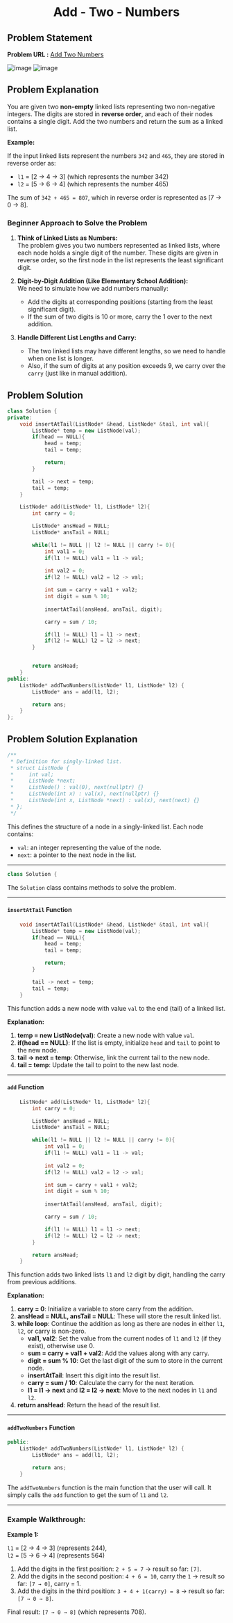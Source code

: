 <h1 align='center'>Add - Two - Numbers</h1>

## Problem Statement

**Problem URL :** [Add Two Numbers](https://leetcode.com/problems/add-two-numbers/)

![image](https://github.com/user-attachments/assets/0b8d9f62-8732-4667-b8c8-e4c76d1467b9)
![image](https://github.com/user-attachments/assets/72c59a7e-8b74-44ca-a644-a03da650f531)

## Problem Explanation

You are given two **non-empty** linked lists representing two non-negative integers. The digits are stored in **reverse order**, and each of their nodes contains a single digit. Add the two numbers and return the sum as a linked list.

**Example:**

If the input linked lists represent the numbers `342` and `465`, they are stored in reverse order as:
- `l1` = [2 → 4 → 3] (which represents the number 342)
- `l2` = [5 → 6 → 4] (which represents the number 465)

The sum of `342 + 465 = 807`, which in reverse order is represented as [7 → 0 → 8].

### Beginner Approach to Solve the Problem

1. **Think of Linked Lists as Numbers:**  
   The problem gives you two numbers represented as linked lists, where each node holds a single digit of the number. These digits are given in reverse order, so the first node in the list represents the least significant digit.

2. **Digit-by-Digit Addition (Like Elementary School Addition):**  
   We need to simulate how we add numbers manually:
   - Add the digits at corresponding positions (starting from the least significant digit).
   - If the sum of two digits is 10 or more, carry the 1 over to the next addition.

3. **Handle Different List Lengths and Carry:**  
   - The two linked lists may have different lengths, so we need to handle when one list is longer.
   - Also, if the sum of digits at any position exceeds 9, we carry over the `carry` (just like in manual addition).

## Problem Solution
```cpp
class Solution {
private:
    void insertAtTail(ListNode* &head, ListNode* &tail, int val){
        ListNode* temp = new ListNode(val);
        if(head == NULL){
            head = temp;
            tail = temp;

            return;
        }

        tail -> next = temp;
        tail = temp;
    }

    ListNode* add(ListNode* l1, ListNode* l2){
        int carry = 0;

        ListNode* ansHead = NULL;
        ListNode* ansTail = NULL;

        while(l1 != NULL || l2 != NULL || carry != 0){
            int val1 = 0;
            if(l1 != NULL) val1 = l1 -> val;
            
            int val2 = 0;
            if(l2 != NULL) val2 = l2 -> val;

            int sum = carry + val1 + val2;
            int digit = sum % 10;
            
            insertAtTail(ansHead, ansTail, digit);

            carry = sum / 10;

            if(l1 != NULL) l1 = l1 -> next;
            if(l2 != NULL) l2 = l2 -> next;
        }


        return ansHead;
    }
public:
    ListNode* addTwoNumbers(ListNode* l1, ListNode* l2) {
        ListNode* ans = add(l1, l2);

        return ans;
    }
};
```

## Problem Solution Explanation

```cpp
/**
 * Definition for singly-linked list.
 * struct ListNode {
 *     int val;
 *     ListNode *next;
 *     ListNode() : val(0), next(nullptr) {}
 *     ListNode(int x) : val(x), next(nullptr) {}
 *     ListNode(int x, ListNode *next) : val(x), next(next) {}
 * };
 */
```

This defines the structure of a node in a singly-linked list. Each node contains:
- `val`: an integer representing the value of the node.
- `next`: a pointer to the next node in the list.

---

```cpp
class Solution {
```

The `Solution` class contains methods to solve the problem.

---

#### `insertAtTail` Function

```cpp
    void insertAtTail(ListNode* &head, ListNode* &tail, int val){
        ListNode* temp = new ListNode(val);
        if(head == NULL){
            head = temp;
            tail = temp;

            return;
        }

        tail -> next = temp;
        tail = temp;
    }
```

This function adds a new node with value `val` to the end (tail) of a linked list.

**Explanation:**
1. **temp = new ListNode(val)**: Create a new node with value `val`.
2. **if(head == NULL)**: If the list is empty, initialize `head` and `tail` to point to the new node.
3. **tail -> next = temp**: Otherwise, link the current tail to the new node.
4. **tail = temp**: Update the tail to point to the new last node.

---

#### `add` Function

```cpp
    ListNode* add(ListNode* l1, ListNode* l2){
        int carry = 0;

        ListNode* ansHead = NULL;
        ListNode* ansTail = NULL;

        while(l1 != NULL || l2 != NULL || carry != 0){
            int val1 = 0;
            if(l1 != NULL) val1 = l1 -> val;
            
            int val2 = 0;
            if(l2 != NULL) val2 = l2 -> val;

            int sum = carry + val1 + val2;
            int digit = sum % 10;
            
            insertAtTail(ansHead, ansTail, digit);

            carry = sum / 10;

            if(l1 != NULL) l1 = l1 -> next;
            if(l2 != NULL) l2 = l2 -> next;
        }

        return ansHead;
    }
```

This function adds two linked lists `l1` and `l2` digit by digit, handling the carry from previous additions.

**Explanation:**
1. **carry = 0**: Initialize a variable to store carry from the addition.
2. **ansHead = NULL, ansTail = NULL**: These will store the result linked list.
3. **while loop**: Continue the addition as long as there are nodes in either `l1`, `l2`, or carry is non-zero.
    - **val1, val2**: Set the value from the current nodes of `l1` and `l2` (if they exist), otherwise use 0.
    - **sum = carry + val1 + val2**: Add the values along with any carry.
    - **digit = sum % 10**: Get the last digit of the sum to store in the current node.
    - **insertAtTail**: Insert this digit into the result list.
    - **carry = sum / 10**: Calculate the carry for the next iteration.
    - **l1 = l1 -> next** and **l2 = l2 -> next**: Move to the next nodes in `l1` and `l2`.
4. **return ansHead**: Return the head of the result list.

---

#### `addTwoNumbers` Function

```cpp
public:
    ListNode* addTwoNumbers(ListNode* l1, ListNode* l2) {
        ListNode* ans = add(l1, l2);

        return ans;
    }
```

The `addTwoNumbers` function is the main function that the user will call. It simply calls the `add` function to get the sum of `l1` and `l2`.

---

### Example Walkthrough:

**Example 1:**

`l1` = [2 → 4 → 3] (represents 244),  
`l2` = [5 → 6 → 4] (represents 564)

1. Add the digits in the first position: `2 + 5 = 7` → result so far: `[7]`.
2. Add the digits in the second position: `4 + 6 = 10`, carry the `1` → result so far: `[7 → 0]`, carry = 1.
3. Add the digits in the third position: `3 + 4 + 1(carry) = 8` → result so far: `[7 → 0 → 8]`.

Final result: `[7 → 0 → 8]` (which represents 708).
